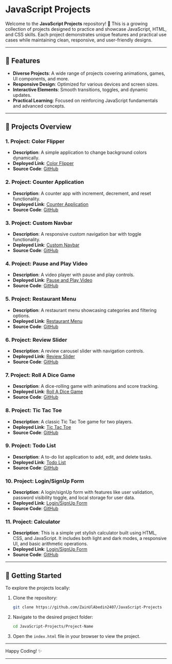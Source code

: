 # JavaScript Projects  

Welcome to the **JavaScript Projects** repository! 🎉 This is a growing collection of projects designed to practice and showcase JavaScript, HTML, and CSS skills. Each project demonstrates unique features and practical use cases while maintaining clean, responsive, and user-friendly designs.  

---  

## 🌟 **Features**  
- **Diverse Projects**: A wide range of projects covering animations, games, UI components, and more.  
- **Responsive Design**: Optimized for various devices and screen sizes.  
- **Interactive Elements**: Smooth transitions, toggles, and dynamic updates.  
- **Practical Learning**: Focused on reinforcing JavaScript fundamentals and advanced concepts.  

---  

## 📂 **Projects Overview**  

### 1. **Project: Color Flipper**  
- **Description**: A simple application to change background colors dynamically.  
- **Deployed Link**: [Color Flipper](https://color-flipper-pi.vercel.app/)  
- **Source Code**: [GitHub](./Color-Flipper)  

### 2. **Project: Counter Application**  
- **Description**: A counter app with increment, decrement, and reset functionality.  
- **Deployed Link**: [Counter Application](https://counter-application-dun.vercel.app/)  
- **Source Code**: [GitHub](./Counter-Application)  

### 3. **Project: Custom Navbar**  
- **Description**: A responsive custom navigation bar with toggle functionality.  
- **Deployed Link**: [Custom Navbar](https://custom-navbar-lovat.vercel.app/)  
- **Source Code**: [GitHub](./Custom-Navbar)  

### 4. **Project: Pause and Play Video**  
- **Description**: A video player with pause and play controls.  
- **Deployed Link**: [Pause and Play Video](https://pause-and-play.vercel.app/)  
- **Source Code**: [GitHub](./Pause-And-Play-Video)  

### 5. **Project: Restaurant Menu**  
- **Description**: A restaurant menu showcasing categories and filtering options.  
- **Deployed Link**: [Restaurant Menu](https://restaurant-menu-tau-henna.vercel.app/)  
- **Source Code**: [GitHub](./Restaurant-Menu)  

### 6. **Project: Review Slider**  
- **Description**: A review carousel slider with navigation controls.  
- **Deployed Link**: [Review Slider](https://review-slider-eosin.vercel.app/)  
- **Source Code**: [GitHub](./Review-Slider)  

### 7. **Project: Roll A Dice Game**  
- **Description**: A dice-rolling game with animations and score tracking.  
- **Deployed Link**: [Roll A Dice Game](https://roll-a-dice-game-eight.vercel.app/)  
- **Source Code**: [GitHub](./Roll-A-dice-Game)  

### 8. **Project: Tic Tac Toe**  
- **Description**: A classic Tic Tac Toe game for two players.  
- **Deployed Link**: [Tic Tac Toe](https://tic-tac-toe-rouge-omega-89.vercel.app/)  
- **Source Code**: [GitHub](./Tic-Tac-Toe)  

### 9. **Project: Todo List**  
- **Description**: A to-do list application to add, edit, and delete tasks.  
- **Deployed Link**: [Todo List](https://todo-list-kohl-psi.vercel.app/)  
- **Source Code**: [GitHub](./Todo-List)  

### 10. **Project: Login/SignUp Form**  
- **Description**: A login/signUp form with features like user validation, password visibility toggle, and local storage for user data. 
- **Deployed Link**: [Login/SignUp Form](https://authentication-form-sepia.vercel.app/login/login.html)  
- **Source Code**: [GitHub](./Login-Signup-Form)  

### 11. **Project: Calculator**  
- **Description**: This is a simple yet stylish calculator built using HTML, CSS, and JavaScript. It includes both light and dark modes, a responsive UI, and basic arithmetic operations.
- **Deployed Link**: [Login/SignUp Form]()  
- **Source Code**: [GitHub](./Calculator)  


---  

## 🚀 **Getting Started**  
To explore the projects locally:  
1. Clone the repository:  
   ```bash  
   git clone https://github.com/ZainUlAbedin2407/JavaScript-Projects  
   ```  
2. Navigate to the desired project folder:  
   ```bash  
   cd JavaScript-Projects/Project-Name  
   ```  
3. Open the `index.html` file in your browser to view the project.  

---  

Happy Coding! ✨  

---